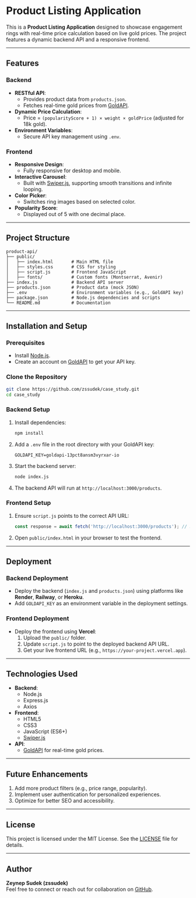 # Product Listing Application

This is a **Product Listing Application** designed to showcase engagement rings with real-time price calculation based on live gold prices. The project features a dynamic backend API and a responsive frontend.

---

## Features

### Backend
- **RESTful API**:
  - Provides product data from `products.json`.
  - Fetches real-time gold prices from [GoldAPI](https://goldapi.io).
- **Dynamic Price Calculation**:
  - Price = `(popularityScore + 1) × weight × goldPrice` (adjusted for 18k gold).
- **Environment Variables**:
  - Secure API key management using `.env`.

### Frontend
- **Responsive Design**:
  - Fully responsive for desktop and mobile.
- **Interactive Carousel**:
  - Built with [Swiper.js](https://swiperjs.com/), supporting smooth transitions and infinite looping.
- **Color Picker**:
  - Switches ring images based on selected color.
- **Popularity Score**:
  - Displayed out of 5 with one decimal place.

---

## Project Structure

```
product-api/
├── public/
│   ├── index.html       # Main HTML file
│   ├── styles.css       # CSS for styling
│   ├── script.js        # Frontend JavaScript
│   ├── fonts/           # Custom fonts (Montserrat, Avenir)
├── index.js             # Backend API server
├── products.json        # Product data (mock JSON)
├── .env                 # Environment variables (e.g., GoldAPI key)
├── package.json         # Node.js dependencies and scripts
└── README.md            # Documentation
```

---

## Installation and Setup

### Prerequisites
- Install [Node.js](https://nodejs.org/).
- Create an account on [GoldAPI](https://goldapi.io) to get your API key.

### Clone the Repository
```bash
git clone https://github.com/zssudek/case_study.git
cd case_study
```

### Backend Setup
1. Install dependencies:
   ```bash
   npm install
   ```
2. Add a `.env` file in the root directory with your GoldAPI key:
   ```plaintext
   GOLDAPI_KEY=goldapi-13pct8ansm3vyrxar-io
   ```
3. Start the backend server:
   ```bash
   node index.js
   ```
4. The backend API will run at `http://localhost:3000/products`.

### Frontend Setup
1. Ensure `script.js` points to the correct API URL:
   ```javascript
   const response = await fetch('http://localhost:3000/products'); // Replace with your backend URL if deployed
   ```
2. Open `public/index.html` in your browser to test the frontend.

---

## Deployment

### Backend Deployment
- Deploy the backend (`index.js` and `products.json`) using platforms like **Render**, **Railway**, or **Heroku**.
- Add `GOLDAPI_KEY` as an environment variable in the deployment settings.

### Frontend Deployment
- Deploy the frontend using **Vercel**:
  1. Upload the `public/` folder.
  2. Update `script.js` to point to the deployed backend API URL.
  3. Get your live frontend URL (e.g., `https://your-project.vercel.app`).

---

## Technologies Used

- **Backend**:
  - Node.js
  - Express.js
  - Axios
- **Frontend**:
  - HTML5
  - CSS3
  - JavaScript (ES6+)
  - [Swiper.js](https://swiperjs.com)
- **API**:
  - [GoldAPI](https://goldapi.io) for real-time gold prices.

---

## Future Enhancements

1. Add more product filters (e.g., price range, popularity).
2. Implement user authentication for personalized experiences.
3. Optimize for better SEO and accessibility.

---

## License

This project is licensed under the MIT License. See the [LICENSE](LICENSE) file for details.

---

## Author

**Zeynep Sudek (zssudek)**  
Feel free to connect or reach out for collaboration on [GitHub](https://github.com/zssudek).
